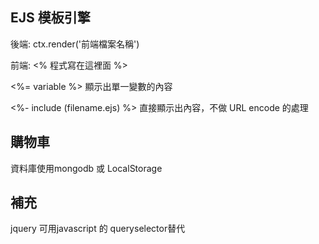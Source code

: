 ## EJS 模板引擎
後端: ctx.render('前端檔案名稱')

前端: 
<% 程式寫在這裡面 %>

<%= variable %>  顯示出單一變數的內容

<%- include (filename.ejs) %> 直接顯示出內容，不做 URL encode 的處理

## 購物車
資料庫使用mongodb 或 LocalStorage

## 補充
jquery 可用javascript 的 queryselector替代
